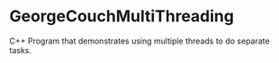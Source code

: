 # GeorgeCouchMultiThreading
C++ Program that demonstrates using multiple threads to do separate tasks.
